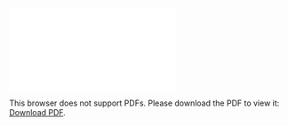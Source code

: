 <object data="christ-in-song/CIS1908pdfs/288.pdf" type="application/pdf" width="100%" height="1024px">
    <embed src="christ-in-song/CIS1908pdfs/288.pdf">
        <p>This browser does not support PDFs. Please download the PDF to view it: <a href="christ-in-song/CIS1908pdfs/288.pdf">Download PDF</a>.</p>
    </embed>
</object>
